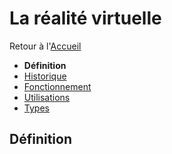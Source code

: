 # La réalité virtuelle

Retour à l'[Accueil](Accueil.md)
- **Définition**
- [Historique](Historique.md)
- [Fonctionnement](Fonctionnement.md)
- [Utilisations](Utilisations.md)
- [Types](Types.md)

## Définition


